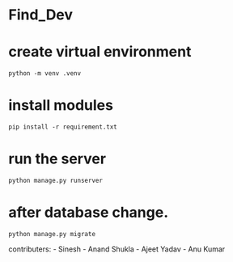 # Find_Dev


# create virtual environment
```
python -m venv .venv
```
# install modules 
```
pip install -r requirement.txt
```

# run the server 

```
python manage.py runserver
```

# after database change.
``` 
python manage.py migrate
```

contributers:
    - Sinesh
    - Anand Shukla
    - Ajeet Yadav
    - Anu Kumar